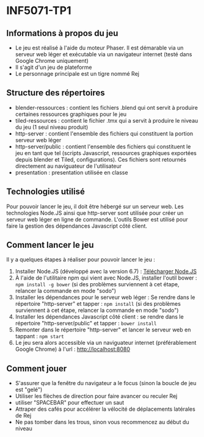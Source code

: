 # INF5071-TP1

## Informations à propos du jeu
- Le jeu est réalisé à l'aide du moteur Phaser. Il est démarable via un serveur web léger et exécutable via un navigateur internet (testé dans Google Chrome uniquement)
- Il s'agit d'un jeu de plateforme
- Le personnage principale est un tigre nommé Rej

## Structure des répertoires

- blender-ressources : contient les fichiers .blend qui ont servit à produire certaines ressources graphiques pour le jeu
- tiled-ressources : contient le fichier .tmx qui a servit à produire le niveau du jeu (1 seul niveau produit)
- http-server : contient l'ensemble des fichiers qui constituent la portion serveur web léger
- http-server/public : contient l'ensemble des fichiers qui constituent le jeu en tant que tel (scripts Javascript, ressources graphiques exportées depuis blender et Tiled, configurations). Ces fichiers sont retournés directement au naviguateur de l'utilisateur
- presentation : presentation utilisée en classe

## Technologies utilisé

Pour pouvoir lancer le jeu, il doit être hébergé sur un serveur web. Les technologies Node.JS ainsi que http-server sont utilisée pour créer un serveur web léger en ligne de commande. L'outils Bower est utilisé pour faire la gestion des dépendances Javascript côté client. 

## Comment lancer le jeu

Il y a quelques étapes à réaliser pour pouvoir lancer le jeu : 

1. Installer Node.JS (développé avec la version 6.7) : [Télécharger Node.JS](https://nodejs.org/en/)
2. À l'aide de l'utilitaire npm qui vient avec Node.JS, installer l'outil bower : ``` npm install -g bower ```
(si des problèmes surviennent à cet étape, relancer la commande en mode "sodo")
3. Installer les dépendances pour le serveur web léger : Se rendre dans le répertoire "http-server" et tapper : ``` npm install ``` 
(si des problèmes surviennent à cet étape, relancer la commande en mode "sodo")
4. Installer les dépendances Javascript côté client : se rendre dans le répertoire "http-server/public" et tapper : ``` bower install ```
5. Remonter dans le répertoire "http-server" et lancer le serveur web en tappant : ``` npm start ```
6. Le jeu sera alors accessible via un naviguateur internet (préférablement Google Chrome) à l'url : [http://localhost:8080](http://localhost:8080)

## Comment jouer
- S'assurer que la fenêtre du navigateur a le focus (sinon la boucle de jeu est "gelé")
- Utiliser les flèches de direction pour faire avancer ou reculer Rej
- utiliser "SPACEBAR" pour effectuer un saut
- Attraper des cafés pour accélérer la vélocité de déplacements latérales de Rej
- Ne pas tomber dans les trous, sinon vous recommencez au début du niveau
